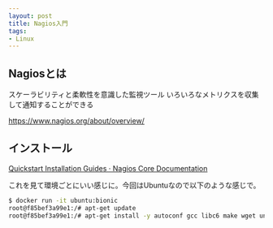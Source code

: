 ```yaml
---
layout: post
title: Nagios入門
tags:
- Linux
---
```


## Nagiosとは

スケーラビリティと柔軟性を意識した監視ツール
いろいろなメトリクスを収集して通知することができる

https://www.nagios.org/about/overview/

## インストール

[Quickstart Installation Guides · Nagios Core Documentation](https://assets.nagios.com/downloads/nagioscore/docs/nagioscore/4/en/quickstart.html)

これを見て環境ごとにいい感じに。今回はUbuntuなので以下のような感じで。

```sh
$ docker run -it ubuntu:bionic
root@f85bef3a99e1:/# apt-get update
root@f85bef3a99e1:/# apt-get install -y autoconf gcc libc6 make wget unzip apache2 php libapache2-mod-php7.2 libgd-dev
```


